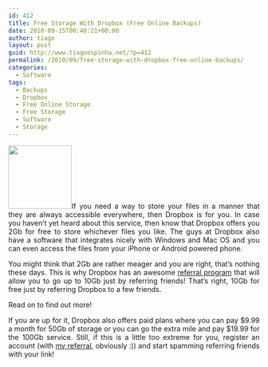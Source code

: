 ```yaml
---
id: 412
title: Free Storage With Dropbox (Free Online Backups)
date: 2010-09-15T00:40:21+00:00
author: tiago
layout: post
guid: http://www.tiagoespinha.net/?p=412
permalink: /2010/09/free-storage-with-dropbox-free-online-backups/
categories:
  - Software
tags:
  - Backups
  - Dropbox
  - Free Online Storage
  - Free Storage
  - Software
  - Storage
---
```

<p style="text-align: justify;">
  <a href="https://www.tiagoespinha.net/wp-content/uploads/2010/09/dropbox.png" rel="lightbox[412]" title="dropbox"><img class="alignleft size-full wp-image-413" title="dropbox" src="https://www.tiagoespinha.net/wp-content/uploads/2010/09/dropbox.png" alt="" width="127" height="127" /></a>If you need a way to store your files in a manner that they are always accessible everywhere, then Dropbox is for you. In case you haven&#8217;t yet heard about this service, then know that Dropbox offers you 2Gb for free to store whichever files you like. The guys at Dropbox also have a software that integrates nicely with Windows and Mac OS and you can even access the files from your iPhone or Android powered phone.
</p>

<p style="text-align: justify;">
  You might think that 2Gb are rather meager and you are right, that&#8217;s nothing these days. This is why Dropbox has an awesome <a href="http://www.dropbox.com/referrals/NTU5NzI4OQ" target="_blank">referral program</a> that will allow you to go up to 10Gb just by referring friends! That&#8217;s right, 10Gb for free just by referring Dropbox to a few friends.
</p>

<p style="text-align: justify;">
  Read on to find out more!
</p>

<p style="text-align: justify;">
  <!--more-->
</p>

<p style="text-align: justify;">
  If you are up for it, Dropbox also offers paid plans where you can pay $9.99 a month for 50Gb of storage or you can go the extra mile and pay $19.99 for the 100Gb service. Still, if this is a little too extreme for you, register an account (with <a href="http://www.dropbox.com/referrals/NTU5NzI4OQ" target="_blank">my referral</a>, obviously :)) and start spamming referring friends with your link!
</p>